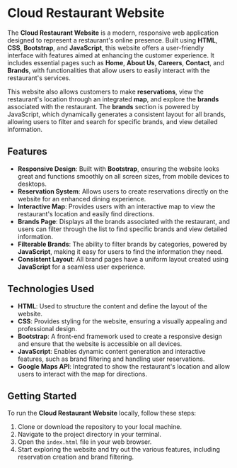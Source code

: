 # Cloud Restaurant Website

The **Cloud Restaurant Website** is a modern, responsive web application designed to represent a restaurant's online presence. Built using **HTML**, **CSS**, **Bootstrap**, and **JavaScript**, this website offers a user-friendly interface with features aimed at enhancing the customer experience. It includes essential pages such as **Home**, **About Us**, **Careers**, **Contact**, and **Brands**, with functionalities that allow users to easily interact with the restaurant's services.

This website also allows customers to make **reservations**, view the restaurant's location through an integrated **map**, and explore the **brands** associated with the restaurant. The **brands** section is powered by JavaScript, which dynamically generates a consistent layout for all brands, allowing users to filter and search for specific brands, and view detailed information.

## Features
- **Responsive Design**: Built with **Bootstrap**, ensuring the website looks great and functions smoothly on all screen sizes, from mobile devices to desktops.
- **Reservation System**: Allows users to create reservations directly on the website for an enhanced dining experience.
- **Interactive Map**: Provides users with an interactive map to view the restaurant's location and easily find directions.
- **Brands Page**: Displays all the brands associated with the restaurant, and users can filter through the list to find specific brands and view detailed information.
- **Filterable Brands**: The ability to filter brands by categories, powered by **JavaScript**, making it easy for users to find the information they need.
- **Consistent Layout**: All brand pages have a uniform layout created using **JavaScript** for a seamless user experience.

## Technologies Used
- **HTML**: Used to structure the content and define the layout of the website.
- **CSS**: Provides styling for the website, ensuring a visually appealing and professional design.
- **Bootstrap**: A front-end framework used to create a responsive design and ensure that the website is accessible on all devices.
- **JavaScript**: Enables dynamic content generation and interactive features, such as brand filtering and handling user reservations.
- **Google Maps API**: Integrated to show the restaurant's location and allow users to interact with the map for directions.

## Getting Started
To run the **Cloud Restaurant Website** locally, follow these steps:

1. Clone or download the repository to your local machine.
2. Navigate to the project directory in your terminal.
3. Open the `index.html` file in your web browser.
4. Start exploring the website and try out the various features, including reservation creation and brand filtering.
